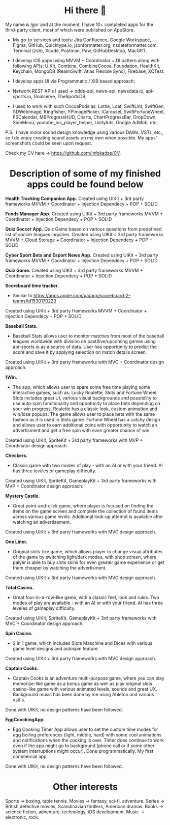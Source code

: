  <h1 align="center"> Hi there 📱 </h1> 

My name is Igor and at the moment, I have 10+ completed apps for the third-party client, most of which were published on AppStore.

- My go-to services and tools:
 Jira Confluence, Google Workspace, Figma, GitHub, Quicktype.io, jsonformatter.org, nsdateformatter.com.
 Terminal (zsh), Xcode, Postman, Paw, GitHubDesktop, MacGPT.

- I develop iOS apps using MVVM + Coordinator + DI pattern along with following APIs: UIKit, Combine, CombineCocoa, Foundation, HealthKit, Keychain, MongoDB (RealmSwift, Atlas Flexible Sync), Firebase, XCTest.
- I develop apps UI via Programmatic / XIB based approach;
- Network REST APIs I used -> odds-api, news-api, newsdata.io, api-sports.io, Goalserve, TheSportsDB;

- I used to work with such CocoaPods as: Lottie, Loaf, SwiftLint, SwiftGen, SDWebImage, Kingfisher, YPImagePicker, iCarousel, SwiftFortuneWheel, FSCalendar, MBProgressHUD, Charts, ChartProgressBar, DropDown, SideMenu, youtube_ios_player_helper, UnityAds, Google AdMob, etc;

P.S.: I have minor sound design knowledge using various DAWs, VSTs, etc., so I do enjoy creating sound assets on my own when possible.
My apps' screenshots could be seen upon request.

Check my CV here -> https://github.com/infokadze/CV.

<h1 align="center"> Description of some of my finished apps could be found below </h1>

**Health Tracking Companion App.**
Created using UIKit + 3rd party frameworks 
MVVM + Coordinator + Injection Dependecy + POP + SOLID

**Funds Manager App.**
Created using UIKit + 3rd party frameworks 
MVVM + Coordinator + Injection Dependecy + POP + SOLID

**Quiz Soccer App.**
Quiz Game based on various questions from predefined list of soccer leagues inquiries.
Created using UIKit + 3rd party frameworks MVVM + Cloud Storage + Coordinator + Injection Dependecy + POP + SOLID

**Cyber Sport Bets and Esport News App.**
Created using UIKit + 3rd party frameworks 
MVVM + Coordinator + Injection Dependecy + POP + SOLID

**Quiz Game.**
Created using UIKit + 3rd party frameworks 
MVVM + Coordinator + Injection Dependecy + POP + SOLID

**Scoreboard time tracker.**
* Similar to https://apps.apple.com/ua/app/scoreboard-2-teams/id1530170223

Created using UIKit + 3rd party frameworks 
MVVM + Coordinator + Injection Dependecy + POP + SOLID

**Baseball Stats.**
* Baseball Stats allows user to monitor matches from most of the baseball leagues worldwide with division on past/live/upcoming games using api-sports.io as a source of data. User has opportunity to predict the score and save it by applying selection on match details screen.

Created using UIKit + 3rd party frameworks with MVC + Coordinator design approach.

**1Win.**
* The app, which allows user to spare some free time playing some interactive games, such as: Lucky Roulette, Slots and Fortune Wheel. Slots includes great UI, various visual backgrounds and possibility to use auto-spin functionality and oppotunity to place bets depending on your win progress. Roulette has a classic look, custom animation and win/lose popups. The game allows user to place bets with the same fashion as it is used in Slots game. Fortune Wheel has a catchy design and allows user to earn additional coins with opportunity to watch an advertisment and get a free spin with even greater chance of win.

Created using UIKit, SpriteKit + 3rd party frameworks with MVP + Coordinator design approach.

**Checkers.**
* Classic game with two modes of play - with an AI or with your friend. AI has three leveles of gameplay difficulty.

Created using UIKit, SpriteKit, GameplayKit + 3rd party frameworks with MVP + Coordinator design approach.

**Mystery Castle.**
* Great point-and-click game, where player is focused on finding the items on the game screen and complete the collection of found items across various game levels. Additional look-up attempt is available after watching an advertisement. 

Created using UIKit + 3rd party frameworks with MVC design approach.

**One Liner.**
* Original slots-like game, which allows player to change visual attributes of the game by switching light/dark modes, with shop screen, where palyer is able to buy slots skins for even greater game experience or get them cheaper by watching the advertisment.

Created using UIKit + 3rd party frameworks with MVC design approach.

**Total Casino.**
* Great four-in-a-row-like game, with a classic feel, look and rules. Two modes of play are available - with an AI or with your friend. AI has three leveles of gameplay difficulty.

Created using UIKit, SpriteKit, GameplayKit + 3rd party frameworks with MVC + Coordinator design approach.

**Spin Casino.**
* 2 in 1 game, which includes Slots Maschine and Dices with various game level designs and autospin feature.

Created using UIKit + 3rd party frameworks with MVC design approach.

**Captain Cooks.**
* Captain Cooks is an adventure multi-purpose game, where you can play memorize-like game as a bonus game as well as play original slots casino-like game with various animated levels, sounds and great UX. Background music has been done by me using Ableton and various vsti's.

Done with UIKit, no design patterns have been followed.

**EggCoockingApp.**
* Egg Cooking Timer App allows user to set the custom time modes for egg boiling preferences (light, middle, hard) with some cool animations and notifications  when the cooking is over. Timer does continue to work even if the app might go to background (phone call or if some other system interruptions might occur). Done programmatically. My first commercial app.

Done with UIKit, no design patterns have been followed.

 <h1 align="center"> Other interests </h1> 
 
Sports -> boxing, table tennis.
Movies -> fantasy, sci-fi, adventure.
Series -> British detective movies, Scandinavian thrillers, American dramas.
Books -> science fiction, adventure, technology, iOS development. Music -> electronic, rock.


